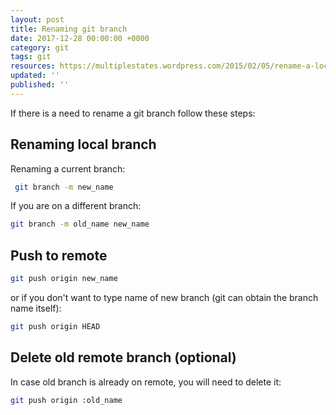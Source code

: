 ```yaml
---
layout: post
title: Renaming git branch
date: 2017-12-28 00:00:00 +0000
category: git
tags: git
resources: https://multiplestates.wordpress.com/2015/02/05/rename-a-local-and-remote-branch-in-git/
updated: ''
published: ''
---
```

If there is a need to rename a git branch follow these steps:

## Renaming local branch

Renaming a current branch:
```bash
 git branch -m new_name
 ```
If you are on a different branch:
 ```bash
 git branch -m old_name new_name
 ```

## Push to remote
```bash
git push origin new_name
```
or if you don't want to type name of new branch (git can obtain the branch name itself):
```bash
git push origin HEAD
```

## Delete old remote branch (optional)
In case old branch is already on remote, you will need to delete it:
```bash
git push origin :old_name
```